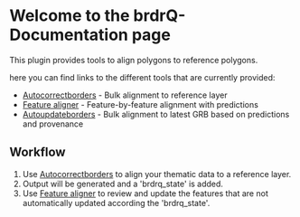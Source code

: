 # Welcome to the brdrQ-Documentation page

This plugin provides tools to align polygons to reference polygons.

here you can find links to the different tools that are currently provided:

* [Autocorrectborders](autocorrectborders.md) - Bulk alignment to reference layer
* [Feature aligner](featurealigner.md) - Feature-by-feature alignment with predictions
* [Autoupdateborders](autoupdateborders.md) - Bulk alignment to latest GRB based on predictions and provenance

## Workflow
1. Use [Autocorrectborders](autocorrectborders.md) to align your thematic data to a reference layer. 
2. Output will be generated and a 'brdrq_state' is added.
3. Use [Feature aligner](featurealigner.md) to review and update the features that are not automatically updated according the 'brdrq_state'.



